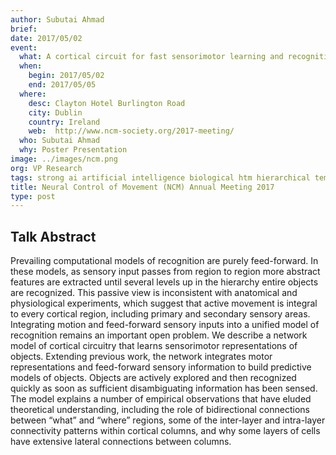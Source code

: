 ```yaml
---
author: Subutai Ahmad
brief:
date: 2017/05/02
event:
  what: A cortical circuit for fast sensorimotor learning and recognition
  when:
    begin: 2017/05/02
    end: 2017/05/05
  where:
    desc: Clayton Hotel Burlington Road
    city: Dublin  
    country: Ireland
    web:  http://www.ncm-society.org/2017-meeting/
  who: Subutai Ahmad
  why: Poster Presentation
image: ../images/ncm.png
org: VP Research
tags: strong ai artificial intelligence biological htm hierarchical temporal memory computing like the brain
title: Neural Control of Movement (NCM) Annual Meeting 2017
type: post
---
```


## Talk Abstract

Prevailing computational models of recognition are purely feed-forward. In these
models, as sensory input passes from region to region more abstract features are
extracted until several levels up in the hierarchy entire objects are recognized.
This passive view is inconsistent with anatomical and physiological experiments,
which suggest that active movement is integral to every cortical region, including
primary and secondary sensory areas. Integrating motion and feed-forward sensory
inputs into a unified model of recognition remains an important open problem.
We describe a network model of cortical circuitry that learns sensorimotor
representations of objects. Extending previous work, the network integrates motor
representations and feed-forward sensory information to build predictive models
of objects. Objects are actively explored and then recognized quickly as soon as
sufficient disambiguating information has been sensed.
The model explains a number of empirical observations that have eluded theoretical
understanding, including the role of bidirectional connections between “what” and
“where” regions, some of the inter-layer and intra-layer connectivity patterns
within cortical columns, and why some layers of cells have extensive lateral
connections between columns.
